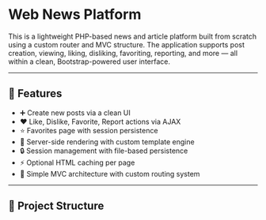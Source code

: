 # Web News Platform

This is a lightweight PHP-based news and article platform built from scratch using a custom router and MVC structure. The application supports post creation, viewing, liking, disliking, favoriting, reporting, and more — all within a clean, Bootstrap-powered user interface.

---

## 🚀 Features

- ➕ Create new posts via a clean UI
- ❤️ Like, Dislike, Favorite, Report actions via AJAX
- ⭐ Favorites page with session persistence
- 📄 Server-side rendering with custom template engine
- 🔒 Session management with file-based persistence
- ⚡ Optional HTML caching per page
- 🧩 Simple MVC architecture with custom routing system

---

## 📂 Project Structure

